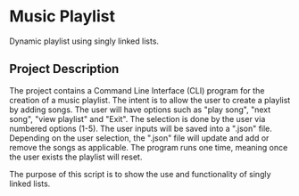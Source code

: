 # Music Playlist
Dynamic playlist using singly linked lists. 

## Project Description
The project contains a Command Line Interface (CLI) program for the creation of a music playlist. The intent is to allow the user to create a playlist by adding songs. The user will have options such as "play song", "next song", "view playlist" and "Exit". The selection is done by the user via numbered options (1-5). The user inputs will be saved into a ".json" file. Depending on the user selection, the ".json" file will update and add or remove the songs as applicable. The program runs one time, meaning once the user exists the playlist will reset. 

The purpose of this script is to show the use and functionality of singly linked lists.